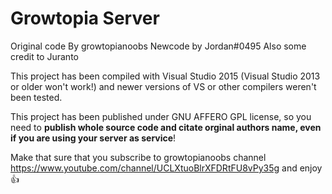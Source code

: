# Growtopia Server
Original code By growtopianoobs
Newcode by Jordan#0495
Also some credit to Juranto

This project has been compiled with Visual Studio 2015 (Visual Studio 2013 or older won't work!) and newer versions of VS or other compilers weren't been tested.

This project has been published under GNU AFFERO GPL license, so you need to **publish whole source code and citate orginal authors name, even if you are using your server as service**!


Make that sure that you subscribe to growtopianoobs channel https://www.youtube.com/channel/UCLXtuoBlrXFDRtFU8vPy35g and enjoy :+1:
